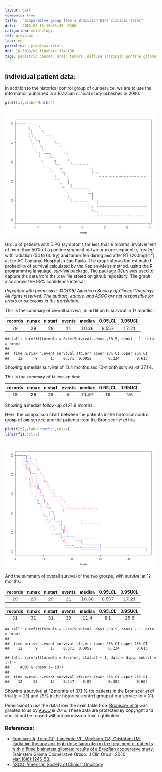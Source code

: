 ```yaml
---
layout: post
comments: true
title:  "Comparative group from a Brazilian DIPG clinical trial"
date:   2016-06-16 16:03:45 -0300
categories: metodologia
ref: previous
lang: en
permalink: /previous-trial/
doi: 10.6084/m9.figshare.3749790
tags: pediatric cancer, brain tumors, diffuse intrinsic pontine glioma, clinical trial, historical control, project valkyrie
---
```


## Individual patient data:

In addition to the historical control group of our service, we are to use the information published in a Brazilian clinical study [published][broniscer] in 2000.




```r
plot(fit,xlab="Months")
```

![Survival of patients with DIPG in the Broniscer _et al_ trial](/figure/source/estudo-anterior/Sobrevida-1.png)

Group of patients with DIPG (symptoms for less than 6 months, involvement of more than 50% of a pontine segment or two or more segments), treated with radiation (54 to 60 Gy) and tamoxifen during and after RT (200mg/m<sup>2</sup>) at the AC Camargo Hospital in Sao Paulo. The graph shows the estimated probability of survival calculated by the Kaplan-Meier method, using the R programming language, *survival* package. The package *RCurl* was used to capture the data from the .csv file stored on github repository. The graph also shows the 95% confidence interval.

_Reprinted with permission. ©(2016) American Society of Clinical Oncology. All rights reserved. The authors, editors, and ASCO are not responsible for errors or omissions in the translation._


This is the summary of overall survival, in addition to survival in 12 months:


| records | n.max | n.start | events | median | 0.95LCL | 0.95UCL |
|:-------:|:-----:|:-------:|:------:|:------:|:-------:|:-------:|
|   29    |  29   |   29    |   21   | 10.36  |  8.557  |  17.21  |


```
## Call: survfit(formula = Surv(Survival..days./30.5, cens) ~ 1, data = bron)
## 
##  time n.risk n.event survival std.err lower 95% CI upper 95% CI
##    12      9      17    0.371  0.0952        0.224        0.613
```

Showing a median survival of 10.4 months and 12-month survival of 37.1%.

This is the summary of follow-up time:


| records | n.max | n.start | events | median | 0.95LCL | 0.95UCL |
|:-------:|:-----:|:-------:|:------:|:------:|:-------:|:-------:|
|   29    |  29   |   29    |   8    | 21.87  |   16    |   NA    |

Showing a median follow-up of 21.9 months.

Here, the comparison chart between the patients in the historical control group of our service and the patients from the Broniscer _et al_ trial:



```r
plot(fit2,xlab="Months",col=4)
lines(fit,col=2)
```

![Survival of patients with DIPG](/figure/source/estudo-anterior/Sobrevida2-1.png)

And the summary of overall survival of the two groups, with survival at 12 months:


| records | n.max | n.start | events | median | 0.95LCL | 0.95UCL |
|:-------:|:-----:|:-------:|:------:|:------:|:-------:|:-------:|
|   29    |  29   |   29    |   21   | 10.36  |  8.557  |  17.21  |



| records | n.max | n.start | events | median | 0.95LCL | 0.95UCL |
|:-------:|:-----:|:-------:|:------:|:------:|:-------:|:-------:|
|   31    |  31   |   31    |   29   |  11.4  |   8.1   |  15.6   |

```
## Call: survfit(formula = Surv(Survival..days./30.5, cens) ~ 1, data = bron)
## 
##  time n.risk n.event survival std.err lower 95% CI upper 95% CI
##    12      9      17    0.371  0.0952        0.224        0.613
```

```
## Call: survfit(formula = Surv(os, status) ~ 1, data = dipg, subset = (rt > 
##     4000 & chemo != 10))
## 
##  time n.risk n.event survival std.err lower 95% CI upper 95% CI
##    12     13      17    0.447    0.09        0.302        0.664
```

Showing a survival at 12 months of 37.1 % for patients in the Broniscer _et al_ trial (n = 29) and 29% in the historical control group of our service (n = 31).

Permission to use the data from the main table from [Broniscer _et al_][broniscer] was granted to us by [ASCO][asco] in 2016. These data are protected by copyright and should not be reused without permission from rightholder.

### References:

- [Broniscer A, Leite CC, Lanchote VL, Machado TM, Cristófani LM. Radiation therapy and high-dose tamoxifen in the treatment of patients with diffuse brainstem gliomas: results of a Brazilian cooperative study. Brainstem Glioma Cooperative Group. J Clin Oncol. 2000 Mar;18(6):1246-53.][broniscer]
- [ASCO: American Society of Clinical Oncology][asco]

[broniscer]: http://jco.ascopubs.org/content/18/6/1246.long
[asco]: http://www.asco.org
